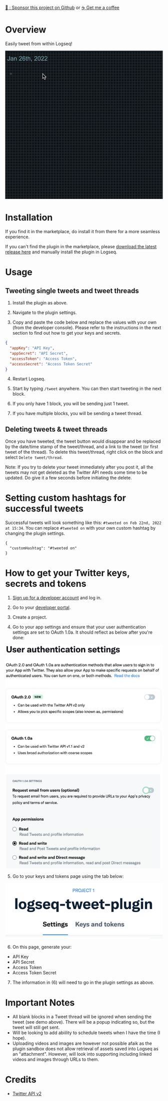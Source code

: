 [:gift_heart: : Sponsor this project on Github](https://github.com/sponsors/hkgnp) or [:coffee: Get me a coffee](https://www.buymeacoffee.com/hkgnp.dev)

# Overview

Easily tweet from within Logseq!

![](/screenshots/demo.gif)

# Installation

If you find it in the marketplace, do install it from there for a more seamless experience.

If you can't find the plugin in the marketplace, please [download the latest release here](https://github.com/hkgnp/logseq-tweet-plugin/releases) and manually install the plugin in Logseq.

# Usage

## Tweeting single tweets and tweet threads

1. Install the plugin as above.

2. Navigate to the plugin settings.

3. Copy and paste the code below and replace the values with your own (from the developer console). Please refer to the instructions in the next section to find out how to get your keys and secrets.

```json
{
  "appKey": "API Key",
  "appSecret": "API Secret",
  "accessToken": "Access Token",
  "accessSecret": "Access Token Secret"
}
```

4. Restart Logseq.

5. Start by typing `/tweet` anywhere. You can then start tweeting in the next block.

6. If you only have 1 block, you will be sending just 1 tweet.

7. If you have multiple blocks, you will be sending a tweet thread.

## Deleting tweets & tweet threads

Once you have tweeted, the tweet button would disappear and be replaced by the date/time stamp of the tweet/thread, and a link to the tweet (or first tweet of the thread). To delete this tweet/thread, right click on the block and select `Delete tweet/thread`.

Note: If you try to delete your tweet immediately after you post it, all the tweets may not get deleted as the Twitter API needs some time to be updated. Do give it a few seconds before initiating the delete.

# Setting custom hashtags for successful tweets

Successful tweets will look something like this: `#tweeted on Feb 22nd, 2022 at 15:34`. You can replace `#tweeted on` with your own custom hashtag by changing the plugin settings.

```
{
  "customHashtag": "#tweeted on"
}
```

# How to get your Twitter keys, secrets and tokens

1. [Sign up for a developer account](https://developer.twitter.com/en/docs/developer-portal/overview) and log in.

2. Go to your [developer portal](https://developer.twitter.com/en/portal/dashboard).

3. Create a project.

4. Go to your app settings and ensure that your user authentication settings are set to OAuth 1.0a. It should reflect as below after you're done:

![](/screenshots/user-auth-settings2.png)

5. Go to your keys and tokens page using the tab below:

![](/screenshots/keys-tokens-tab.png)

6. On this page, generate your:

- API Key
- API Secret
- Access Token
- Access Token Secret

7. The information in (6) will need to go in the plugin settings as above.

# Important Notes

- All blank blocks in a Tweet thread will be ignored when sending the tweet (see demo above). There will be a popup indicating so, but the tweet will still get sent.
- Will be looking to add abiility to schedule tweets when I have the time (I hope).
- Uploading videos and images are however not possible afaik as the plugin sandbox does not allow retrieval of assets saved into Logseq as an "attachment". However, will look into supporting including linked videos and images through URLs to them.

# Credits

- [Twitter API v2](https://github.com/plhery/node-twitter-api-v2)
